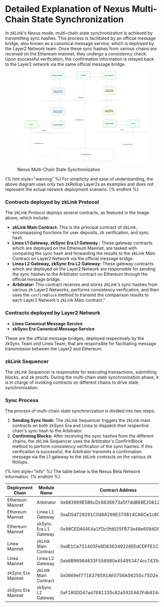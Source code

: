 # Detailed Explanation of Nexus Multi-Chain State Synchronization

In zkLink's Nexus mode, multi-chain state synchronization is achieved by transmitting sync hashes. This process is facilitated by an official message bridge, also known as a canonical message service, which is deployed by the Layer2 Network team. Once these sync hashes from various chains are received on the Ethereum mainnet, they undergo a consistency check. Upon successful verification, the confirmation information is relayed back to the Layer2 network via the same official message bridge.

<figure><img src="../../../.gitbook/assets/photo_2024-01-14 15.01.23.jpeg" alt=""><figcaption><p>Nexus Multi-Chain State Synchronization</p></figcaption></figure>

{% hint style="warning" %}
For simplicity and ease of understanding, the above diagram uses only two zkRollup Layer2s as examples and does not represent the actual network deployment scenario.
{% endhint %}

### Contracts deployed by zkLink Protocol

The zkLink Protocol deploys several contracts, as featured in the image above, which include:

* **zkLink Main Contract:** This is the principal contract of zkLink, encompassing functions for user deposits, zk verification, and sync hash.
* **Linea L1 Gateway, zkSync Era L1 Gateway :** These gateway contracts which are deployed on the Ethereum Mainnet, are tasked with comparing the sync hash and forwarding the results to the zkLink Main Contract on Layer2 Network via the official message bridge.
* **Linea L2 Gateway, zkSync Era L2 Gateway:** These gateway contracts which are deployed on the Layer2 Network are responsible for sending the sync hashes to the Arbitrator contract on Ethereum through the official message bridge.
* **Arbitrator:** This contract receives and stores zkLink's sync hashes from various zk Layer2 Networks, performs consistency verification, and then uses the `confirmBlock` method to transmit the comparison results to each Layer2 Network's zkLink Main contract."

### Contracts deployed by Layer2 Network

* **Linea Canonical Message Service**
* **zkSync Era Canonical Message Service**

These are the official message bridges, deployed respectively by the zkSync Team and Linea Team, that are responsible for facilitating message transmission between the Layer2 and Ethereum.

### zkLink Sequencer

The zkLink Sequencer is responsible for executing transactions, submitting blocks, and zk proofs. During the multi-chain state synchronization phase, it is in charge of invoking contracts on different chains to drive state synchronization.

### Sync Process

The process of multi-chain state synchronization is divided into two steps:

1. **Sending Sync Hash:** The zkLink Sequencer triggers the zkLink main contracts on both zkSync Era and Linea to dispatch their respective chain's sync hash to the Arbitrator.
2. **Confirming Blocks:** After receiving the sync hashes from the different chains, the zkLink Sequencer uses the Arbitrator's ConfirmBlock method to perform consistency verification of the sync hashes. If this verification is successful, the Arbitrator transmits a confirmation message via the L1 gateway to the zkLink contracts on the various zk Rollups.



{% hint style="info" %}
The table below is the Nexus Beta Network Information.
{% endhint %}

| Deployment Chain   | Module Name           | Contract Address                           |
| ------------------ | --------------------- | ------------------------------------------ |
| Ethereum Mainnet   | Arbitrator            | 0x683669E5B6cDc6636673a5f7ddB68E20812216F5 |
| Ethereum Mainnet   | Linea L1 Gateway      | 0xaD5d729291C0d6A299E370814CA6Ce1c8C25b51c |
| Ethereum Mainnet   | zkSync Era L1 Gateway | 0x98CEDA04E4a1FDc0fd025FB73e48e609AD00673B |
| Linea Mainnet      | zkLink Main Contract  | 0xdE1Ce751405Fe6D836349226EEdCDFFE1C3BE269 |
| Linea Mainnet      | Linea L2 Gateway      | 0xb6B96964633F558980e454953474cc7435c3D78B |
| zkSync Era Mainnet | zkLink Main Contract  | 0x0669ef7718376591AE0756A56255c75D2e712d87 |
| zkSync Era Mainnet | zkSync L2 Gateway     | 0xF180DD47ad7681335c82a592EA62Fdb92446F300 |

